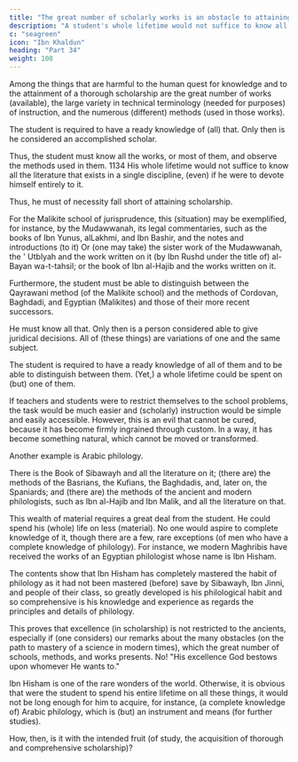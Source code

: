 ```yaml
---
title: "The great number of scholarly works is an obstacle to attaining scholarship"
description: "A student's whole lifetime would not suffice to know all the literature that exists in a single discipline, (even) if he were to devote himself entirely to it"
c: "seagreen"
icon: "Ibn Khaldun"
heading: "Part 34"
weight: 108
---
```



<!-- ## 34. The great number of scholarly works is an obstacle on the path to attaining scholarship -->

Among the things that are harmful to the human quest for knowledge and to the attainment of a thorough scholarship are the great number of works (available), the large variety in technical terminology (needed for purposes) of instruction, and the numerous (different) methods (used in those works). <!-- 1133 -->

The student is required to have a ready knowledge of (all) that. Only then is he considered an accomplished scholar.

Thus, the student must know all the works, or most of them, and observe the methods used in them. 1134 His whole lifetime would not suffice to know all the literature that exists in a single discipline, (even) if he were to devote himself entirely to it. 

Thus, he must of necessity fall short of attaining scholarship.

For the Malikite school of jurisprudence, this (situation) may be exemplified, for instance, by the Mudawwanah, its legal commentaries, such as the books of Ibn Yunus, alLakhmi, and Ibn Bashir, and the notes and introductions (to it) <!-- 1135 --> Or (one may take) the sister work of the Mudawwanah, the ' Utblyah and the work written on it (by Ibn Rushd under the title of) al-Bayan wa-t-tahsil; <!-- 1136 --> or the book of Ibn al-Hajib and the works written on it. 

Furthermore, the student must be able to distinguish between the Qayrawani method (of the Malikite school) and the methods of Cordovan, Baghdadi, and Egyptian (Malikites) and those of their more recent successors.

He must know all that. Only then is a person considered able to give juridical decisions. All of (these things) are variations of one and the same subject. 
 
The student is required to have a ready knowledge of all of them and to be able to distinguish between them. (Yet,) a whole lifetime could be spent on (but) one of them. 

If teachers and students were to restrict themselves to the school problems, the task would be much easier and (scholarly) instruction would be simple and easily accessible. However, this is an evil that cannot be cured, because it has become firmly ingrained through custom. In a way, it has become something natural, which cannot be moved or transformed.

Another example is Arabic philology. 

<!-- 1137 --> 

There is the Book of Sibawayh and all the literature on it; (there are) the methods of the Basrians, the Kufians, the Baghdadis, and, later on, the Spaniards; and (there are) the methods of the ancient and modern philologists, such as Ibn al-Hajib and Ibn Malik, and all the literature on that. 

This wealth of material requires a great deal from the student. He could spend his (whole) life on less (material). No one would aspire to complete knowledge of it, though there are a few, rare exceptions (of men who have a complete knowledge of philology). For instance, we modern Maghribis have received the works of an Egyptian philologist whose name is Ibn Hisham. 

The contents show that Ibn Hisham has completely mastered the habit of philology as it had not been mastered (before) save by Sibawayh, Ibn Jinni, and people of their class, so greatly developed is his philological habit and so comprehensive is his knowledge and experience as regards the principles and details of philology. 

This proves that excellence (in scholarship) is not restricted to the ancients, <!-- 1138 --> especially if (one considers) our remarks about the many obstacles (on the path to mastery of a science in modern times), which the great number of schools, methods, and works presents. No! "His excellence God bestows upon whomever He wants to." <!-- 1139  -->

Ibn Hisham is one of the rare wonders of the world. Otherwise, it is obvious that were the student to spend his entire lifetime on all these things, it would not be long enough for him to acquire, for instance, (a complete knowledge of) Arabic philology, which is (but) an instrument and means (for further studies). 

How, then, is it with the intended fruit (of study, the acquisition of thorough and comprehensive scholarship)? <!-- But "God guides whomever He wants to guide." 114 -->


